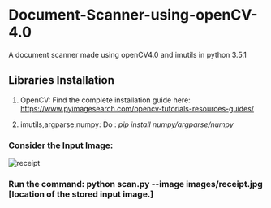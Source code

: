 # Document-Scanner-using-openCV-4.0
A document scanner made using openCV4.0 and imutils in python 3.5.1

## Libraries Installation
1. OpenCV:
Find the complete installation guide here: https://www.pyimagesearch.com/opencv-tutorials-resources-guides/

2. imutils,argparse,numpy:
Do : _pip install numpy/argparse/numpy_ 

### Consider the Input Image: 
![receipt](https://user-images.githubusercontent.com/29462447/49783276-52e05280-fd3f-11e8-8ea6-d24626656777.jpg)

### Run the command: python scan.py --image images/receipt.jpg  [location of the stored input image.]
